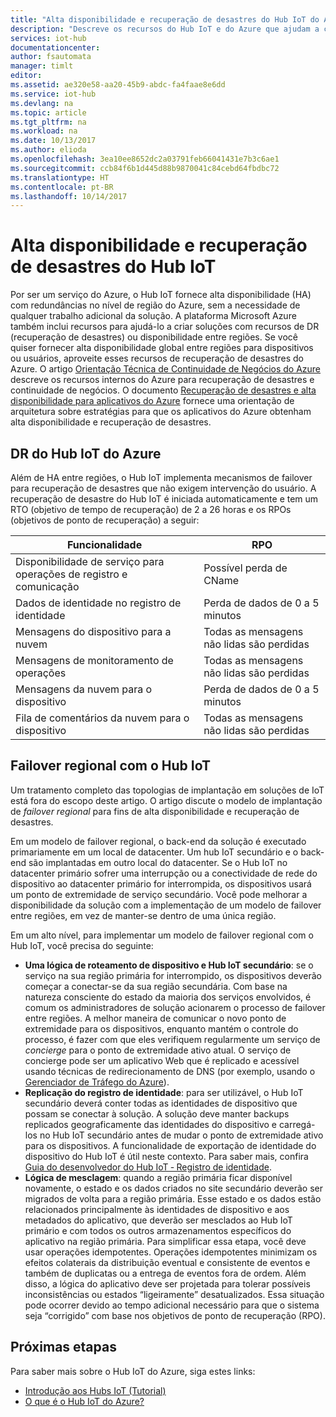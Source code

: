 ```yaml
---
title: "Alta disponibilidade e recuperação de desastres do Hub IoT do Azure | Microsoft Docs"
description: "Descreve os recursos do Hub IoT e do Azure que ajudam a criar soluções IoT do Azure altamente disponíveis habilitadas para recuperação de desastre."
services: iot-hub
documentationcenter: 
author: fsautomata
manager: timlt
editor: 
ms.assetid: ae320e58-aa20-45b9-abdc-fa4faae8e6dd
ms.service: iot-hub
ms.devlang: na
ms.topic: article
ms.tgt_pltfrm: na
ms.workload: na
ms.date: 10/13/2017
ms.author: elioda
ms.openlocfilehash: 3ea10ee8652dc2a03791feb66041431e7b3c6ae1
ms.sourcegitcommit: ccb84f6b1d445d88b9870041c84cebd64fbdbc72
ms.translationtype: HT
ms.contentlocale: pt-BR
ms.lasthandoff: 10/14/2017
---
```

# <a name="iot-hub-high-availability-and-disaster-recovery"></a>Alta disponibilidade e recuperação de desastres do Hub IoT
Por ser um serviço do Azure, o Hub IoT fornece alta disponibilidade (HA) com redundâncias no nível de região do Azure, sem a necessidade de qualquer trabalho adicional da solução. A plataforma Microsoft Azure também inclui recursos para ajudá-lo a criar soluções com recursos de DR (recuperação de desastres) ou disponibilidade entre regiões. Se você quiser fornecer alta disponibilidade global entre regiões para dispositivos ou usuários, aproveite esses recursos de recuperação de desastres do Azure. O artigo [Orientação Técnica de Continuidade de Negócios do Azure](../resiliency/resiliency-technical-guidance.md) descreve os recursos internos do Azure para recuperação de desastres e continuidade de negócios. O documento [Recuperação de desastres e alta disponibilidade para aplicativos do Azure][Disaster recovery and high availability for Azure applications] fornece uma orientação de arquitetura sobre estratégias para que os aplicativos do Azure obtenham alta disponibilidade e recuperação de desastres.

## <a name="azure-iot-hub-dr"></a>DR do Hub IoT do Azure
Além de HA entre regiões, o Hub IoT implementa mecanismos de failover para recuperação de desastres que não exigem intervenção do usuário. A recuperação de desastre do Hub IoT é iniciada automaticamente e tem um RTO (objetivo de tempo de recuperação) de 2 a 26 horas e os RPOs (objetivos de ponto de recuperação) a seguir:

| Funcionalidade | RPO |
| --- | --- |
| Disponibilidade de serviço para operações de registro e comunicação |Possível perda de CName |
| Dados de identidade no registro de identidade |Perda de dados de 0 a 5 minutos |
| Mensagens do dispositivo para a nuvem |Todas as mensagens não lidas são perdidas |
| Mensagens de monitoramento de operações |Todas as mensagens não lidas são perdidas |
| Mensagens da nuvem para o dispositivo |Perda de dados de 0 a 5 minutos |
| Fila de comentários da nuvem para o dispositivo |Todas as mensagens não lidas são perdidas |

## <a name="regional-failover-with-iot-hub"></a>Failover regional com o Hub IoT
Um tratamento completo das topologias de implantação em soluções de IoT está fora do escopo deste artigo. O artigo discute o modelo de implantação de *failover regional* para fins de alta disponibilidade e recuperação de desastres.

Em um modelo de failover regional, o back-end da solução é executado primariamente em um local de datacenter. Um hub IoT secundário e o back-end são implantadas em outro local do datacenter. Se o Hub IoT no datacenter primário sofrer uma interrupção ou a conectividade de rede do dispositivo ao datacenter primário for interrompida, os dispositivos usará um ponto de extremidade de serviço secundário. Você pode melhorar a disponibilidade da solução com a implementação de um modelo de failover entre regiões, em vez de manter-se dentro de uma única região. 

Em um alto nível, para implementar um modelo de failover regional com o Hub IoT, você precisa do seguinte:

* **Uma lógica de roteamento de dispositivo e Hub IoT secundário**: se o serviço na sua região primária for interrompido, os dispositivos deverão começar a conectar-se da sua região secundária. Com base na natureza consciente do estado da maioria dos serviços envolvidos, é comum os administradores de solução acionarem o processo de failover entre regiões. A melhor maneira de comunicar o novo ponto de extremidade para os dispositivos, enquanto mantém o controle do processo, é fazer com que eles verifiquem regularmente um serviço de *concierge* para o ponto de extremidade ativo atual. O serviço de concierge pode ser um aplicativo Web que é replicado e acessível usando técnicas de redirecionamento de DNS (por exemplo, usando o [Gerenciador de Tráfego do Azure][Azure Traffic Manager]).
* **Replicação do registro de identidade**: para ser utilizável, o Hub IoT secundário deverá conter todas as identidades de dispositivo que possam se conectar à solução. A solução deve manter backups replicados geograficamente das identidades do dispositivo e carregá-los no Hub IoT secundário antes de mudar o ponto de extremidade ativo para os dispositivos. A funcionalidade de exportação de identidade do dispositivo do Hub IoT é útil neste contexto. Para saber mais, confira [Guia do desenvolvedor do Hub IoT ‑ Registro de identidade][IoT Hub developer guide - identity registry].
* **Lógica de mesclagem**: quando a região primária ficar disponível novamente, o estado e os dados criados no site secundário deverão ser migrados de volta para a região primária. Esse estado e os dados estão relacionados principalmente às identidades de dispositivo e aos metadados do aplicativo, que deverão ser mesclados ao Hub IoT primário e com todos os outros armazenamentos específicos do aplicativo na região primária. Para simplificar essa etapa, você deve usar operações idempotentes. Operações idempotentes minimizam os efeitos colaterais da distribuição eventual e consistente de eventos e também de duplicatas ou a entrega de eventos fora de ordem. Além disso, a lógica do aplicativo deve ser projetada para tolerar possíveis inconsistências ou estados “ligeiramente” desatualizados. Essa situação pode ocorrer devido ao tempo adicional necessário para que o sistema seja “corrigido” com base nos objetivos de ponto de recuperação (RPO).

## <a name="next-steps"></a>Próximas etapas
Para saber mais sobre o Hub IoT do Azure, siga estes links:

* [Introdução aos Hubs IoT (Tutorial)][lnk-get-started]
* [O que é o Hub IoT do Azure?][What is Azure IoT Hub?]

[Disaster recovery and high availability for Azure applications]: ../resiliency/resiliency-disaster-recovery-high-availability-azure-applications.md
[Azure Business Continuity Technical Guidance]: https://azure.microsoft.com/documentation/articles/resiliency-technical-guidance/
[Azure Traffic Manager]: https://azure.microsoft.com/documentation/services/traffic-manager/
[IoT Hub developer guide - identity registry]: iot-hub-devguide-identity-registry.md

[lnk-get-started]: iot-hub-csharp-csharp-getstarted.md
[What is Azure IoT Hub?]: iot-hub-what-is-iot-hub.md

